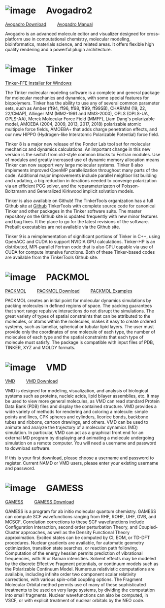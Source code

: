 
# ![image](https://github.com/user-attachments/assets/0a9cf37c-0b4a-43be-9a3b-4dd543a49d7a) &nbsp;&nbsp;&nbsp; Avogadro2
 
[Avogadro Download](https://sourceforge.net/projects/avogadro/files/latest/download)
&nbsp;&nbsp;&nbsp;&nbsp;&nbsp;&nbsp;&nbsp;
[Avogadro Manual](https://avogadro.cc/docs/)

Avogadro is an advanced molecule editor and visualizer designed for cross-platform use in computational chemistry, molecular modeling, bioinformatics, materials science, and related areas.
It offers flexible high quality rendering and a powerful plugin architecture.

# ![image](https://github.com/user-attachments/assets/c2482d54-44e4-4b75-a34a-7dd3249ba061) &nbsp;&nbsp;&nbsp; Tinker  

[Tinker-FFE Installer for Windows](https://dasher.wustl.edu/tinker/)

The Tinker molecular modeling software is a complete and general package for molecular mechanics and dynamics, with some special features for biopolymers. Tinker has the ability to use any of several common parameter sets, such as Amber (ff94, ff96, ff98, ff99, ff99SB), CHARMM (19, 22, 22/CMAP), Allinger MM (MM2-1991 and MM3-2000), OPLS (OPLS-UA, OPLS-AA), Merck Molecular Force Field (MMFF), Liam Dang's polarizable model, AMOEBA (2004, 2009, 2013, 2017, 2018) polarizable atomic multipole force fields, AMOEBA+ that adds charge penetration effects, and our new HIPPO (Hydrogen-like Interatomic Polarizable Potential) force field.

Tinker 8 is a major new release of the Ponder Lab tool set for molecular mechanics and dynamics calculations. An important change in this new version is the switch from old-style common blocks to Fortran modules. Use of modules and greatly increased use of dynamic memory allocation means Tinker can now support very large molecular systems. Tinker 8 also implements improved OpenMP parallelization throughout many parts of the code. Additional major improvements include parallel neighbor list building and updating, a big reduction in iterations needed to converge polarization via an efficient PCG solver, and the reparameterizaton of Poisson-Boltzmann and Generalized Kirkwood implicit solvation models.

Tinker is also available on Github! The TinkerTools organization has a full Github site at [Github](https://github.com/) TinkerTools with complete source code for canonical Tinker and other packages in the Tinker software suite. The master repository on the Github site is updated frequently with new minor features and bug fixes. It the place to go for the latest revisions of the software. Prebuilt executables are not available via the Github site.

Tinker 9 is a reimplementation of significant portions of Tinker in C++, using OpenACC and CUDA to support NVIDIA GPU calculations. Tinker-HP is an distributed, MPI-parallel Fortran code that is also GPU capable via use of CUDA for compute intensive functions. Both of these Tinker-based codes are available from the TinkerTools Github site.

# ![image](https://github.com/user-attachments/assets/782fd85b-9cd5-4359-bcda-ffb33d4b16c3) &nbsp;&nbsp;&nbsp; PACKMOL

[PACKMOL](https://m3g.github.io/packmol/)
&nbsp;&nbsp;&nbsp;&nbsp;&nbsp;&nbsp;&nbsp;
[PACKMOL Download](https://m3g.github.io/packmol/download.shtml)
&nbsp;&nbsp;&nbsp;&nbsp;&nbsp;&nbsp;&nbsp;
[PACKMOL Examples](https://m3g.github.io/packmol/examples.shtml)

PACKMOL creates an initial point for molecular dynamics simulations by packing molecules in defined regions of space. The packing guarantees that short range repulsive interactions do not disrupt the simulations.
The great variety of types of spatial constraints that can be attributed to the molecules, or atoms within the molecules, makes it easy to create ordered systems, such as lamellar, spherical or tubular lipid layers.
The user must provide only the coordinates of one molecule of each type, the number of molecules of each type and the spatial constraints that each type of molecule must satisfy.
The package is compatible with input files of PDB, TINKER, XYZ and MOLDY formats.

# ![image](https://github.com/user-attachments/assets/c6c40182-50b5-4ed5-8c36-03f4d6b089fc) &nbsp;&nbsp;&nbsp; VMD

[VMD](https://www.ks.uiuc.edu/Research/vmd/)
&nbsp;&nbsp;&nbsp;&nbsp;&nbsp;&nbsp;&nbsp;
[VMD Download](https://www.ks.uiuc.edu/Development/Download/download.cgi?UserID=&AccessCode=&ArchiveID=1647)

VMD is designed for modeling, visualization, and analysis of biological systems such as proteins, nucleic acids, lipid bilayer assemblies, etc. It may be used to view more general molecules, as VMD can read standard Protein Data Bank (PDB) files and display the contained structure. VMD provides a wide variety of methods for rendering and coloring a molecule: simple points and lines, CPK spheres and cylinders, licorice bonds, backbone tubes and ribbons, cartoon drawings, and others. VMD can be used to animate and analyze the trajectory of a molecular dynamics (MD) simulation. In particular, VMD can act as a graphical front end for an external MD program by displaying and animating a molecule undergoing simulation on a remote computer.
You will need a username and password to download software.

If this is your first download, please choose a username and password to register.
Current NAMD or VMD users, please enter your existing username and password.

# ![image](https://github.com/user-attachments/assets/4bacc980-3796-4c64-9c60-a214b1e06f49) &nbsp;&nbsp;&nbsp; GAMESS

[GAMESS](https://www.msg.chem.iastate.edu/index.html)
&nbsp;&nbsp;&nbsp;&nbsp;&nbsp;&nbsp;&nbsp;
[GAMESS Download](https://www.msg.chem.iastate.edu/gamess/download.html)

GAMESS is a program for ab initio molecular quantum chemistry. GAMESS can compute SCF wavefunctions ranging from RHF, ROHF, UHF, GVB, and MCSCF. Correlation corrections to these SCF wavefunctions include Configuration Interaction, second order perturbation Theory, and Coupled-Cluster approaches, as well as the Density Functional Theory approximation. Excited states can be computed by CI, EOM, or TD-DFT procedures. Nuclear gradients are available, for automatic geometry optimization, transition state searches, or reaction path following. Computation of the energy hessian permits prediction of vibrational frequencies, with IR or Raman intensities. Solvent effects may be modeled by the discrete Effective Fragment potentials, or continuum models such as the Polarizable Continuum Model. Numerous relativistic computations are available, including infinite order two component scalar relativity corrections, with various spin-orbit coupling options. The Fragment Molecular Orbital method permits use of many of these sophisticated treatments to be used on very large systems, by dividing the computation into small fragments. Nuclear wavefunctions can also be computed, in VSCF, or with explicit treatment of nuclear orbitals by the NEO code.

